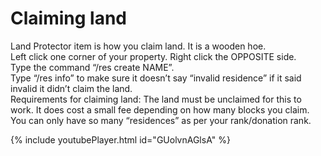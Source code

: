
# Claiming land

Land Protector item is how you claim land. It is a wooden hoe.<br>
Left click one corner of your property. Right click the OPPOSITE side. <br>
Type the command “/res create NAME”.<br>
Type “/res info” to make sure it doesn’t say “invalid residence” if it said invalid it didn’t claim the land. <br>
Requirements for claiming land: The land must be unclaimed for this to work. It does cost a small fee depending on how many blocks you claim. You can only have so many “residences” as per your rank/donation rank.<br>



{% include youtubePlayer.html id="GUolvnAGlsA" %}
